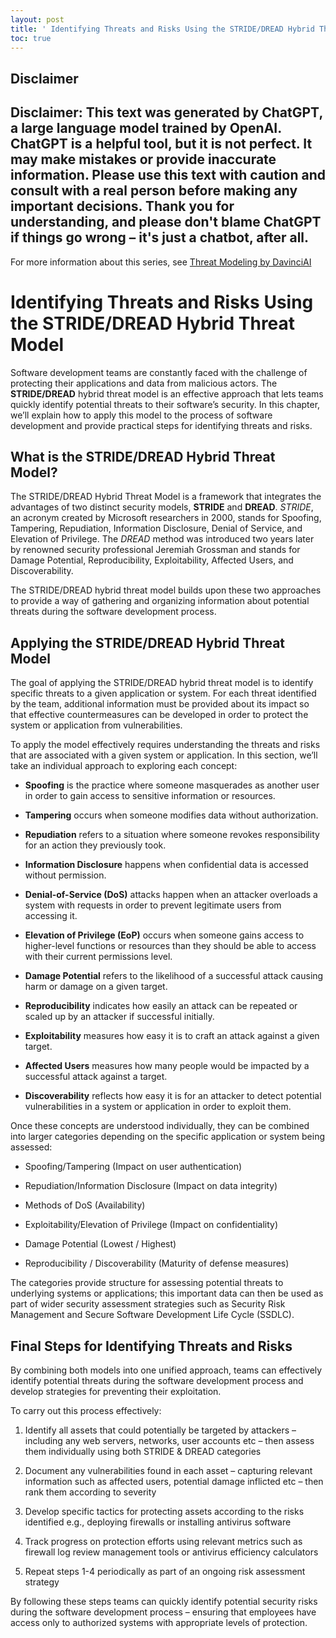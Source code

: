 ```yaml
---
layout: post
title: ' Identifying Threats and Risks Using the STRIDE/DREAD Hybrid Threat Model'
toc: true
---
```

## Disclaimer
 Disclaimer: This text was generated by **ChatGPT**, a large language model trained by OpenAI. ChatGPT is a helpful tool, but it is not perfect. It may make mistakes or provide inaccurate information. Please use this text with caution and consult with a real person before making any important decisions. Thank you for understanding, and please don't blame ChatGPT if things go wrong – it's just a chatbot, after all.
---
 For more information about this series, see [Threat Modeling by DavinciAI](./2022-12-10-threat-modeling-by-DavinciAI.md)



# Identifying Threats and Risks Using the STRIDE/DREAD Hybrid Threat Model

Software development teams are constantly faced with the challenge of protecting their applications and data from malicious actors. The **STRIDE/DREAD** hybrid threat model is an effective approach that lets teams quickly identify potential threats to their software’s security. In this chapter, we’ll explain how to apply this model to the process of software development and provide practical steps for identifying threats and risks. 

## What is the STRIDE/DREAD Hybrid Threat Model? 

The STRIDE/DREAD Hybrid Threat Model is a framework that integrates the advantages of two distinct security models, **STRIDE** and **DREAD**. *STRIDE*, an acronym created by Microsoft researchers in 2000, stands for Spoofing, Tampering, Repudiation, Information Disclosure, Denial of Service, and Elevation of Privilege. The *DREAD* method was introduced two years later by renowned security professional Jeremiah Grossman and stands for Damage Potential, Reproducibility, Exploitability, Affected Users, and Discoverability. 

The STRIDE/DREAD hybrid threat model builds upon these two approaches to provide a way of gathering and organizing information about potential threats during the software development process. 

## Applying the STRIDE/DREAD Hybrid Threat Model 
The goal of applying the STRIDE/DREAD hybrid threat model is to identify specific threats to a given application or system. For each threat identified by the team, additional information must be provided about its impact so that effective countermeasures can be developed in order to protect the system or application from vulnerabilities.  

To apply the model effectively requires understanding the threats and risks that are associated with a given system or application. In this section, we’ll take an individual approach to exploring each concept:   

 - **Spoofing** is the practice where someone masquerades as another user in order to gain access to sensitive information or resources.  
 - **Tampering** occurs when someone modifies data without authorization.   
 - **Repudiation** refers to a situation where someone revokes responsibility for an action they previously took.  
 - **Information Disclosure** happens when confidential data is accessed without permission.  
 - **Denial-of-Service (DoS)** attacks happen when an attacker overloads a system with requests in order to prevent legitimate users from accessing it.  
 - **Elevation of Privilege (EoP)** occurs when someone gains access to higher-level functions or resources than they should be able to access with their current permissions level.  

 - **Damage Potential** refers to the likelihood of a successful attack causing harm or damage on a given target.  
 - **Reproducibility** indicates how easily an attack can be repeated or scaled up by an attacker if successful initially.   
 - **Exploitability** measures how easy it is to craft an attack against a given target.   
 - **Affected Users** measures how many people would be impacted by a successful attack against a target.    
 - **Discoverability** reflects how easy it is for an attacker to detect potential vulnerabilities in a system or application in order to exploit them.   
 
Once these concepts are understood individually, they can be combined into larger categories depending on the specific application or system being assessed: 

 - Spoofing/Tampering 			(Impact on user authentication) 			      	 	 	 	 	        	  	  	 	             	              

 - Repudiation/Information Disclosure (Impact on data integrity)     	    	    

 - Methods of DoS (Availability)               	    

 - Exploitability/Elevation of Privilege (Impact on confidentiality)      

 - Damage Potential (Lowest / Highest)     

 - Reproducibility / Discoverability (Maturity of defense measures)            

 The categories provide structure for assessing potential threats to underlying systems or applications; this important data can then be used as part of wider security assessment strategies such as Security Risk Management and Secure Software Development Life Cycle (SSDLC).       

 ## Final Steps for Identifying Threats and Risks        

 By combining both models into one unified approach, teams can effectively identify potential threats during the software development process and develop strategies for preventing their exploitation.     

 To carry out this process effectively:  

 1) Identify all assets that could potentially be targeted by attackers – including any web servers, networks, user accounts etc – then assess them individually using both STRIDE & DREAD categories        

 2) Document any vulnerabilities found in each asset – capturing relevant information such as affected users, potential damage inflicted etc – then rank them according to severity              

 3) Develop specific tactics for protecting assets according to the risks identified e.g., deploying firewalls or installing antivirus software            

 4) Track progress on protection efforts using relevant metrics such as firewall log review management tools or antivirus efficiency calculators          

 5) Repeat steps 1-4 periodically as part of an ongoing risk assessment strategy          

 By following these steps teams can quickly identify potential security risks during the software development process – ensuring that employees have access only to authorized systems with appropriate levels of protection.      